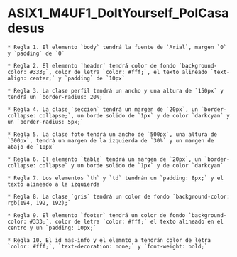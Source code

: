 # ASIX1_M4UF1_DoItYourself_PolCasadesus

    * Regla 1. El elemento `body` tendrá la fuente de `Arial`, margen `0` y `padding` de `0`

    * Regla 2. El elemento `header` tendrá color de fondo `background-color: #333;`, color de letra `color: #fff;`, el texto alineado `text-align: center;` y `padding` de `10px`
    
    * Regla 3. La clase perfil tendrá un ancho y una altura de `150px` y tendrá un `border-radius: 20%;`

    * Regla 4. La clase `seccion` tendrá un margen de `20px`, un `border-collapse: collapse;`, un borde solido de `1px` y de color `darkcyan` y un `border-radius: 5px;`

    * Regla 5. La clase foto tendrá un ancho de `500px`, una altura de `300px`, tendrà un margen de la izquierda de `30%` y un margen de abajo de `10px`
    
    * Regla 6. El elemento `table` tendrá un margen de `20px`, un `border-collapse: collapse` y un borde solido de `1px` y de color `darkcyan`
    
    * Regla 7. Los elementos `th` y `td` tendrán un `padding: 8px;` y el texto alineado a la izquierda
    
    * Regla 8. La clase `gris` tendrá un color de fondo `background-color: rgb(194, 192, 192);`
    
    * Regla 9. El elemento `footer` tendrá un color de fondo `background-color: #333;`, color de letra `color: #fff;` el texto alineado en el centro y un `padding: 10px;`
    
    * Regla 10. El id mas-info y el elemnto a tendrán color de letra `color: #fff;`, `text-decoration: none;` y `font-weight: bold;`